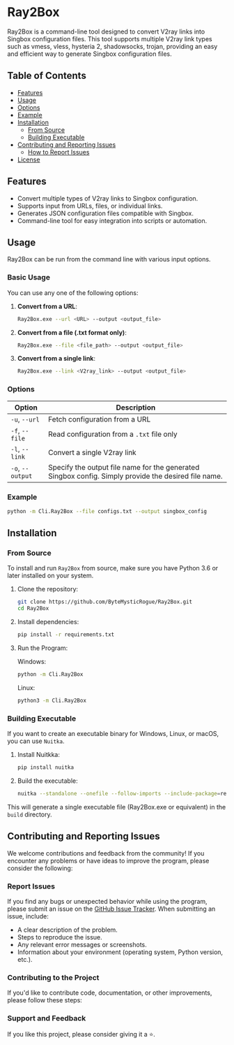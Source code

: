 # Ray2Box

Ray2Box is a command-line tool designed to convert V2ray links into Singbox configuration files. This tool supports multiple V2ray link types such as vmess, vless, hysteria 2, shadowsocks, trojan, providing an easy and efficient way to generate Singbox configuration files.

## Table of Contents

- [Features](#features)
- [Usage](#usage)
- [Options](#options)
- [Example](#example)
- [Installation](#installation)
  - [From Source](#from-source)
  - [Building Executable](#building-executable)
- [Contributing and Reporting Issues](#contributing-and-reporting-issues)
  - [How to Report Issues](#how-to-report-issues)
- [License](#license)

## Features

- Convert multiple types of V2ray links to Singbox configuration.
- Supports input from URLs, files, or individual links.
- Generates JSON configuration files compatible with Singbox.
- Command-line tool for easy integration into scripts or automation.

## Usage

Ray2Box can be run from the command line with various input options.

### Basic Usage

You can use any one of the following options:

1. **Convert from a URL**:
   
    ```bash
    Ray2Box.exe --url <URL> --output <output_file>
    ```

2. **Convert from a file (.txt format only)**:

    ```bash
    Ray2Box.exe --file <file_path> --output <output_file>
    ```

3. **Convert from a single link**:

    ```bash
    Ray2Box.exe --link <V2ray_link> --output <output_file>
    ```

### Options

| Option               | Description                                          |
|----------------------|------------------------------------------------------|
| `-u`, `--url`        | Fetch configuration from a URL                       |
| `-f`, `--file`       | Read configuration from a `.txt` file only           |
| `-l`, `--link`       | Convert a single V2ray link                          |
| `-o`, `--output`     | Specify the output file name for the generated Singbox config. Simply provide the desired file name. |

### Example

```bash
python -m Cli.Ray2Box --file configs.txt --output singbox_config
```

## Installation

### From Source

To install and run `Ray2Box` from source, make sure you have Python 3.6 or later installed on your system.

1. Clone the repository:

    ```bash
    git clone https://github.com/ByteMysticRogue/Ray2Box.git
    cd Ray2Box
    ```

2. Install dependencies:

    ```bash
    pip install -r requirements.txt
    ```

3. Run the Program:
    
    Windows:

    ```bash
    python -m Cli.Ray2Box
    ```

    Linux:
    
    ```bash
    python3 -m Cli.Ray2Box
    ```

### Building Executable

If you want to create an executable binary for Windows, Linux, or macOS, you can use `Nuitka`.

1. Install Nuitkka:

    ```bash
    pip install nuitka
    ```

2. Build the executable:

    ```bash
    nuitka --standalone --onefile --follow-imports --include-package=requests --python-flag=-O Cli/Ray2Box.py
    ```

This will generate a single executable file (Ray2Box.exe or equivalent) in the `build` directory.

## Contributing and Reporting Issues

We welcome contributions and feedback from the community! If you encounter any problems or have ideas to improve the program, please consider the following:

### Report Issues

If you find any bugs or unexpected behavior while using the program, please submit an issue on the [GitHub Issue Tracker](https://github.com/ByteMysticRogue/Ray2Box/issues). When submitting an issue, include:

- A clear description of the problem.
- Steps to reproduce the issue.
- Any relevant error messages or screenshots.
- Information about your environment (operating system, Python version, etc.).

### Contributing to the Project

If you'd like to contribute code, documentation, or other improvements, please follow these steps:

### Support and Feedback

If you like this project, please consider giving it a ⭐.